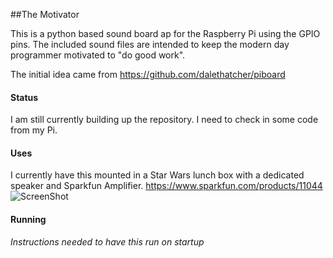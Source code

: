 ##The Motivator

This is a python based sound board ap for the Raspberry Pi using the GPIO pins. The included sound files are intended to keep the modern day programmer motivated to "do good work".  

The initial idea came from https://github.com/dalethatcher/piboard

#### Status
I am still currently building up the repository. I need to check in some code from my Pi.

#### Uses
I currently have this mounted in a Star Wars lunch box with a dedicated speaker and Sparkfun Amplifier.  https://www.sparkfun.com/products/11044
![ScreenShot](https://dlnmh9ip6v2uc.cloudfront.net/images/products/1/1/0/4/4/11044-01a_i_ma.jpg)

#### Running
*Instructions needed to have this run on startup*

